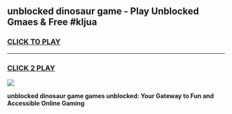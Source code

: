 
## unblocked dinosaur game - Play Unblocked Gmaes & Free #kljua
<h3>
<a href="https://news.freeplayer.one?title=unblocked_dinosaur_game&ref=03M">CLICK TO PLAY</a></h3>
<hr>

<h3>
<a href="https://news.freeplayer.one?title=unblocked_dinosaur_game&ref=03M">CLICK 2 PLAY</a>
  
</h3>

<a href="https://news.freeplayer.one?title=unblocked_dinosaur_game&ref=03M"><img src="https://clearcache.store/games.png"></a>


**unblocked dinosaur game games unblocked: Your Gateway to Fun and Accessible Online Gaming**

